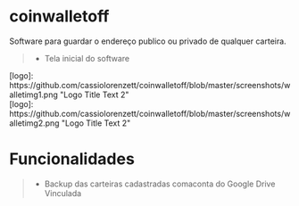 # coinwalletoff
Software para guardar o endereço publico ou privado de qualquer carteira.

> * Tela inicial do software 
 

<div >
   [logo]: https://github.com/cassiolorenzett/coinwalletoff/blob/master/screenshots/walletimg1.png "Logo Title Text 2"
</div>

<div >
   [logo]: https://github.com/cassiolorenzett/coinwalletoff/blob/master/screenshots/walletimg2.png "Logo Title Text 2"
</div>


# Funcionalidades   

> * Backup das carteiras cadastradas comaconta do Google Drive Vinculada 
<br>
